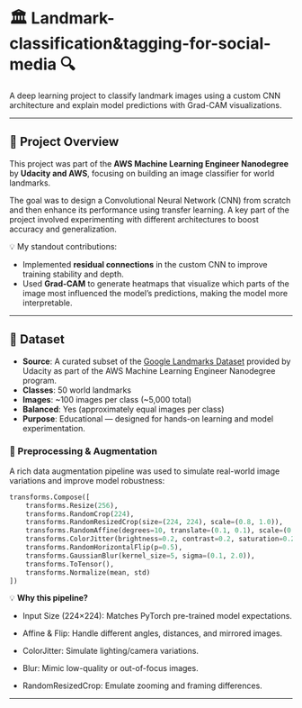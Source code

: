 # 🏛️ Landmark-classification&tagging-for-social-media 🔍

A deep learning project to classify landmark images using a custom CNN architecture and explain model predictions with Grad-CAM visualizations.

---

## 📌 Project Overview

This project was part of the **AWS Machine Learning Engineer Nanodegree** by **Udacity and AWS**, focusing on building an image classifier for world landmarks.

The goal was to design a Convolutional Neural Network (CNN) from scratch and then enhance its performance using transfer learning. A key part of the project involved experimenting with different architectures to boost accuracy and generalization.

💡 My standout contributions:
- Implemented **residual connections** in the custom CNN to improve training stability and depth.
- Used **Grad-CAM** to generate heatmaps that visualize which parts of the image most influenced the model’s predictions, making the model more interpretable.

---

## 📂 Dataset

- **Source**: A curated subset of the [Google Landmarks Dataset](https://github.com/cvdfoundation/google-landmark) provided by Udacity as part of the AWS Machine Learning Engineer Nanodegree program.
- **Classes**: 50 world landmarks
- **Images**: ~100 images per class (~5,000 total)
- **Balanced**: Yes (approximately equal images per class)
- **Purpose**: Educational — designed for hands-on learning and model experimentation.

### 🧪 Preprocessing & Augmentation

A rich data augmentation pipeline was used to simulate real-world image variations and improve model robustness:

```python
transforms.Compose([
    transforms.Resize(256),
    transforms.RandomCrop(224),
    transforms.RandomResizedCrop(size=(224, 224), scale=(0.8, 1.0)),
    transforms.RandomAffine(degrees=10, translate=(0.1, 0.1), scale=(0.9, 1.1), shear=5),
    transforms.ColorJitter(brightness=0.2, contrast=0.2, saturation=0.2, hue=0.1),
    transforms.RandomHorizontalFlip(p=0.5),
    transforms.GaussianBlur(kernel_size=5, sigma=(0.1, 2.0)),
    transforms.ToTensor(),
    transforms.Normalize(mean, std)
])
```
💡 **Why this pipeline?**

- Input Size (224×224): Matches PyTorch pre-trained model expectations.

- Affine & Flip: Handle different angles, distances, and mirrored images.

- ColorJitter: Simulate lighting/camera variations.

- Blur: Mimic low-quality or out-of-focus images.

- RandomResizedCrop: Emulate zooming and framing differences.

---
